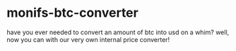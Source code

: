 # monifs-btc-converter
have you ever needed to convert an amount of btc into usd on a whim? well, now you can with our very own internal price converter!
